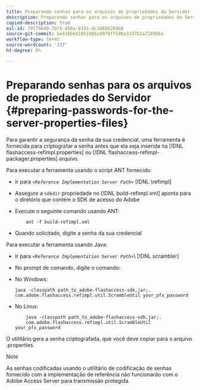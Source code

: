 ```yaml
---
title: Preparando senhas para os arquivos de propriedades do Servidor
description: Preparando senhas para os arquivos de propriedades do Servidor
copied-description: true
exl-id: 70f75640-7075-450a-8191-dc348bd269b8
source-git-commit: be43bbbd1051886c8979ff590a3197b2a7249b6a
workflow-type: tm+mt
source-wordcount: '137'
ht-degree: 0%

---
```


# Preparando senhas para os arquivos de propriedades do Servidor {#preparing-passwords-for-the-server-properties-files}

Para garantir a segurança da senha da sua credencial, uma ferramenta é fornecida para criptografar a senha antes que ela seja inserida na [!DNL flashaccess-refimpl.properties] ou [!DNL flashaccess-refimpl-packager.properties] arquivo.

Para executar a ferramenta usando o script ANT fornecido:

* Ir para *`<Reference Implementation Server Path>`* [!DNL \refimpl]

* Assegure a `sdkdir` propriedade no [!DNL build-refimpl.xml] aponta para o diretório que contém o SDK de acesso do Adobe
* Execute o seguinte comando usando ANT:

   ```
       ant -f build-refimpl.xml
   ```

* Quando solicitado, digite a senha da sua credencial

Para executar a ferramenta usando Java:

* Ir para *`<Reference Implementation Server Path>`*\ [!DNL scrambler]

* No prompt de comando, digite o comando:

* No Windows:

   ```
   java -classpath path_to_adobe-flashaccess-sdk.jar;.  
   com.adobe.flashaccess.refimpl.util.ScrambleUtil your_pfx_password
   ```

* No Linux:

   ```
       java -classpath path_to_adobe-flashaccess-sdk.jar;.  
       com.adobe.flashaccess.refimpl.util.ScrambleUtil your_pfx_password
   ```

O utilitário gera a senha criptografada, que você deve copiar para o arquivo .properties.

>[!NOTE]
>
>As senhas codificadas usando o utilitário de codificação de senhas fornecido com a implementação de referência não funcionarão com o Adobe Access Server para transmissão protegida.
